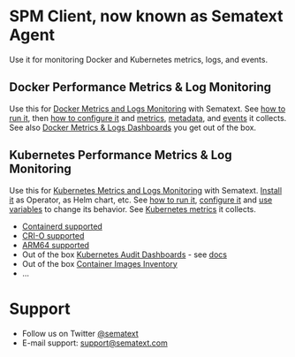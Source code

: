 # SPM Client, now known as Sematext Agent

Use it for monitoring Docker and Kubernetes metrics, logs, and events.

## Docker Performance Metrics & Log Monitoring

Use this for [Docker Metrics and Logs Monitoring](https://sematext.com/docker/) with Sematext.  See [how to run it](https://sematext.com/docs/agents/sematext-agent/containers/installation/), then [how to configure it](https://sematext.com/docs/agents/sematext-agent/containers/configuration/) and [metrics](https://sematext.com/docs/agents/sematext-agent/containers/metrics/), [metadata](https://sematext.com/docs/agents/sematext-agent/containers/metadata/), and [events](https://sematext.com/docs/agents/sematext-agent/containers/events/) it collects.  See also [Docker Metrics & Logs Dashboards](https://sematext.com/docs/integration/docker/) you get out of the box.

## Kubernetes Performance Metrics & Log Monitoring

Use this for [Kubernetes Metrics and Logs Monitoring](https://sematext.com/kubernetes/) with Sematext.  [Install it](https://sematext.com/docs/integration/kubernetes/) as Operator, as Helm chart, etc. See [how to run it](https://sematext.com/docs/agents/sematext-agent/kubernetes/installation/), [configure it](https://sematext.com/docs/agents/sematext-agent/kubernetes/configuration/) and [use variables](https://sematext.com/docs/integration/kubernetes/#sematext-agent) to change its behavior.  See [Kubernetes metrics](https://sematext.com/docs/integration/kubernetes/#kubernetes-metrics) it collects.


- [Containerd supported](https://sematext.com/product-updates/#/2020/containerd-meets-sematext)
- [CRI-O supported](https://sematext.com/product-updates/#/2020/updated-support-for-kubernetes-logs)
- [ARM64 supported](https://sematext.com/product-updates/#/2020/say-hello-to-monitoring-arm64-with-sematext)
- Out of the box [Kubernetes Audit Dashboards](https://sematext.com/product-updates/#/2020/we-have-a-new-integration-for-kubernetes-audit-logs) - see [docs](https://sematext.com/docs/integration/kubernetes-audit-integration/)
- Out of the box [Container Images Inventory](https://sematext.com/product-updates/#/2020/inventory-addition-container-images-report)
- ...


# Support
- Follow us on Twitter [@sematext](https://twitter.com/sematext)
- E-mail support: support@sematext.com
